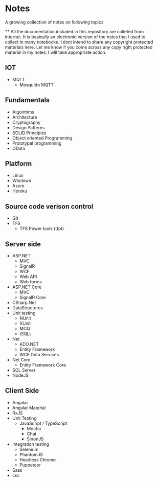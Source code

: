 # Notes
A growing collection of notes on following topics

** All the documentation included in this repository are colleted from internet. It is basically an electronic version of the notes that I used to collect in many notebooks. I dont intend to share any copyright protected materials here. Let me know if you come across any copy right protected material in my notes. I will take appropriate action.

## IOT
* MQTT
    * Mosquitto MQTT
## Fundamentals
* Algorithms
* Architecture
* Cryptography
* Design Patterns
* SOLID Principles
* Object oriented Programming
* Prototypal programming
* OData
## Platform
* Linux
* Windows
* Azure 
* Heroku
## Source code verison control
* Git
* TFS
    * TFS Power tools (tfpt)
## Server side
* ASP.NET 
    * MVC
    * SignalR 
    * WCF
    * Web API
    * Web forms
* ASP.NET Core
    * MVC
    * SignalR Core
* CSharp.Net
* DataStructures
* Unit testing
    * NUnit
    * XUnit
    * MOQ
    * tSQLt
* Net
    * ADO.NET
    * Entity Framework
    * WCF Data Services
* Net Core
    * Entity Framework Core
* SQL Server
* NodeJS 
## Client Side
* Angular
* Angular Material
* RxJS
* Unit Testing
    * JavaScript / TypeScript
        * Mocha
        * Chai
        * SinonJS
* Integration testing
    * Selenium 
    * PhantomJS
    * Headless Chrome
    * Puppeteer
* Sass
* css
